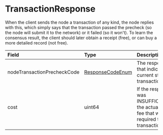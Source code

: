# TransactionResponse

When the client sends the node a transaction of any kind, the node replies with this, which simply says that the transaction passed the precheck \(so the node will submit it to the network\) or it failed \(so it won't\). To learn the consensus result, the client should later obtain a receipt \(free\), or can buy a more detailed record \(not free\).

| Field | Type | Description |
| :--- | :--- | :--- |
| nodeTransactionPrecheckCode | [ResponseCodeEnum](responsecode.md#responsecodeenum) | The response code that indicates the current status of the transaction. |
| cost | uint64 | If the response code was INSUFFICIENT\_TX\_FEE, the actual transaction fee that would be required to execute the transaction. |



